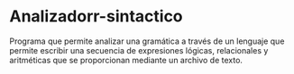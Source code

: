 Analizadorr-sintactico
======================

Programa que permite analizar una gramática a través de un lenguaje que permite escribir una secuencia de expresiones lógicas, relacionales y aritméticas que se proporcionan mediante un archivo de texto.
